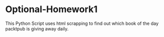 # Optional-Homework1
This Python Script uses html scrapping to find out which book of the day packtpub is giving away daily. 
